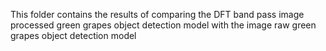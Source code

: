 This folder contains the results of comparing the DFT band pass image processed green grapes object detection model with the image raw green grapes object detection model
